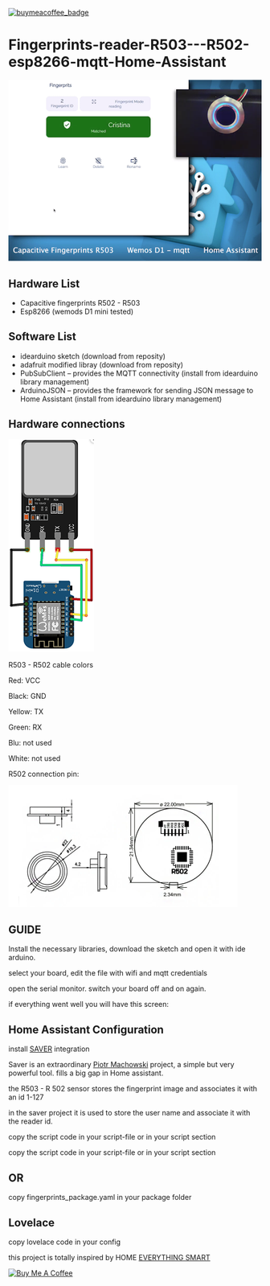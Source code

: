 
[![buymeacoffee_badge](https://img.shields.io/badge/Donate-buymeacoffe-ff813f?style=flat)](https://www.buymeacoffee.com/madmicio)

# Fingerprints-reader-R503---R502-esp8266-mqtt-Home-Assistant


[![Watch the video](image/fingerprints.png)](https://www.youtube.com/watch?v=Ym1g--MMaKM)


## Hardware List

- Capacitive fingerprints R502 - R503
- Esp8266 (wemods D1 mini tested)

## Software List

- idearduino sketch (download from reposity)
- adafruit modified libray (download from reposity)
- PubSubClient – provides the MQTT connectivity (install from idearduino library management)
- ArduinoJSON – provides the framework for sending JSON message to Home Assistant (install from idearduino library management)

## Hardware connections

![all](image/esp8266-3.png)

R503 - R502 cable colors

Red: VCC

Black: GND

Yellow: TX

Green: RX

Blu: not used

White: not used


R502 connection pin:

![all](image/r502.png)


## GUIDE
Install the necessary libraries,
download the sketch and open it with ide arduino.

select your board, edit the file with wifi and mqtt credentials

open the serial monitor. switch your board off and on again.

if everything went well you will have this screen:



## Home Assistant Configuration

install [SAVER](https://github.com/PiotrMachowski/Home-Assistant-custom-components-Saver) integration

Saver is an extraordinary [Piotr Machowski](https://github.com/PiotrMachowski) project, a simple but very powerful tool.
fills a big gap in Home assistant.

the R503 - R 502 sensor stores the fingerprint image and associates it with an id 1-127

in the saver project it is used to store the user name and associate it with the reader id.


copy the script code in your script-file or in your script section

copy the script code in your script-file or in your script section

## OR

copy fingerprints_package.yaml in your package folder

## Lovelace

copy lovelace code in your config
 
 
this project is totally inspired by HOME [EVERYTHING SMART](https://everythingsmarthome.co.uk/howto/how-to-build-a-wifi-connected-fingerprint-sensor-with-home-assistant/)
 
<a href="https://www.buymeacoffee.com/madmicio" target="_blank"><img src="https://cdn.buymeacoffee.com/buttons/default-orange.png" alt="Buy Me A Coffee" style="height: 51px !important;width: 217px !important;" ></a>

